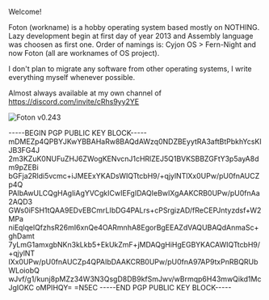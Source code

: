 Welcome!

 Foton (workname) is a hobby operating system based mostly on NOTHING. Lazy development begin at first day of year 2013 and Assembly language was choosen as first one. Order of namings is: Cyjon OS > Fern-Night and now Foton (all are worknames of OS project).

I don't plan to migrate any software from other operating systems, I write everything myself whenever possible.

Almost always available at my own channel of https://discord.com/invite/cRhs9yy2YE

![Foton v0.243](https://blackdev.org/shot/foton-243.png)

-----BEGIN PGP PUBLIC KEY BLOCK-----
mDMEZp4QPBYJKwYBBAHaRw8BAQdAWzq0NDZBEyytRA3aftBtPbkhYcsKIJB3FG4J
2m3KZuK0NUFuZHJ6ZWogKENvcnJ1cHRlZEJ5Q1BVKSBBZGFtY3p5ayA8dm9pZEBi
bGFja2Rldi5vcmc+iJMEExYKADsWIQTtcbH9/+qjylNTlXx0UPw/pU0fnAUCZp4Q
PAIbAwULCQgHAgIiAgYVCgkICwIEFgIDAQIeBwIXgAAKCRB0UPw/pU0fnAa2AQD3
GWs0iFSH1tQAA9EDvEBCmrLIbDG4PALrs+cPSrgizAD/fReCEPJntyzdsf+W2MPa
niEqlqelQfzhsR26mI6xnQe4OARmnhA8EgorBgEEAZdVAQUBAQdAnmaSc+ghDamt
7yLmG1amxgbNKn3kLkb5+EkUkZmF+jMDAQgHiHgEGBYKACAWIQTtcbH9/+qjylNT
lXx0UPw/pU0fnAUCZp4QPAIbDAAKCRB0UPw/pU0fnA97AP9txPnRBQRUbWLoiobQ
wJvf/g1/kunj8pMZz34W3N3QsgD8DB9kfSmJwv/wBrmqp6H43mwQikd1McJgIOKC
oMPIHQY=
=N5EC
-----END PGP PUBLIC KEY BLOCK-----
